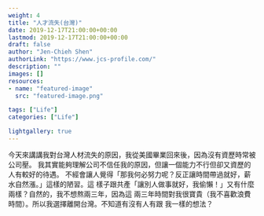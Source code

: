 ```yaml
---
weight: 4
title: "人才流失(台灣)"
date: 2019-12-17T21:00:00+00:00
lastmod: 2019-12-17T21:00:00+00:00
draft: false
author: "Jen-Chieh Shen"
authorLink: "https://www.jcs-profile.com/"
description: ""
images: []
resources:
- name: "featured-image"
  src: "featured-image.png"

tags: ["Life"]
categories: ["Life"]

lightgallery: true
---
```


今天來講講我對台灣人材流失的原因，我從美國畢業回來後，因為沒有資歷時常被公司壓。
我其實能夠理解公司不信任我的原因，但讓一個能力不行但卻又資歷的人有較好的待遇。
不經會讓人覺得「那我何必努力呢？反正讓時間帶過就好，薪水自然漲。」這樣的陋習。這
樣子跟共產「讓別人做事就好，我偷懶！」又有什麼兩樣？自然的，我不想熬兩三年，因為這
兩三年時間對我很寶貴（我不喜歡浪費時間）。所以我選擇離開台灣。不知道有沒有人有跟
我一樣的想法？

